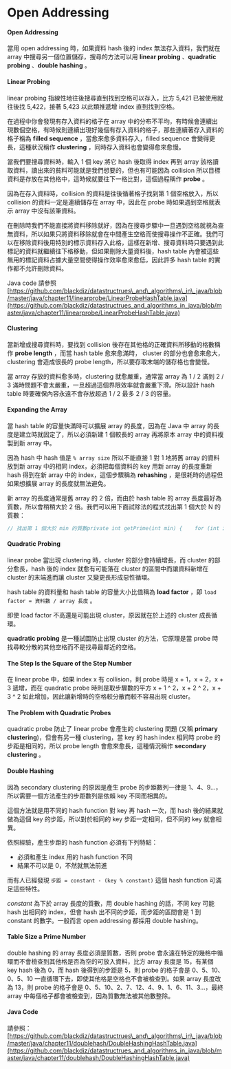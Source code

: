 # Open Addressing

#### Open Addressing

當用 open addressing 時，如果資料 hash 後的 index 無法存入資料，我們就在 array 中搜尋另一個位置儲存，搜尋的方法可以用 **linear probing** 、**quadratic probing** 、**double hashing** 。

#### Linear Probing

linear probing 指線性地往後搜尋直到找到空格可以存入，比方 5,421 已被使用就往後找 5,422，接著 5,423 以此類推遞增 index 直到找到空格。

在過程中你會發現有存入資料的格子在 array 中的分布不平均，有時候會連續出現數個空格，有時候則連續出現好幾個有存入資料的格子，那些連續著存入資料的格子稱為 **filled sequence** ，當愈來愈多資料存入，filled sequence 會變得更長，這種狀況稱作 **clustering** ，同時存入資料也會變得愈來愈慢。

當我們要搜尋資料時，輸入 1 個 key 將它 hash 後取得 index 再到 array 該格讀取資料，讀出來的貧料可能就是我們想要的，但也有可能因為 collision 所以目標資料是存放在其他格中，這時候就要往下一格比對，這個過程稱作 **probe** 。

因為在存入資料時，collision 的資料是往後循著格子找到第 1 個空格放入，所以 collision 的資料一定是連續儲存在 array 中，因此在 probe 時如果遇到空格就表示 array 中沒有該筆資料。

在刪除時我們不能直接將資料移除就好，因為在搜尋步驟中一旦遇到空格就視為查無資料，所以如果只將資料移除就會在中間產生空格而使搜尋操作不正確。我們可以在移除資料後用特別的標示資料存入此格，這樣在新增、搜尋資料時只要遇到此標記的資料就繼續往下格移動，但如果刪除大量資料後，hash table 內會被這些無用的標記資料占據大量空間使得操作效率愈來愈低，因此許多 hash table 的實作都不允許刪除資料。

Java code 請參照[https://github.com/blackdiz/datastructrues\_and\_algorithms\_in\_java/blob/master/java/chapter11/linearprobe/LinearProbeHashTable.java](https://github.com/blackdiz/datastructrues_and_algorithms_in_java/blob/master/java/chapter11/linearprobe/LinearProbeHashTable.java)

#### Clustering

當新增或搜尋資料時，要找到 collision 後存在其他格的正確資料所移動的格數稱作 **probe length** ，而當 hash table 愈來愈滿時， cluster 的部分也會愈來愈大，clustering 會造成很長的 probe length，所以要存取末端的儲存格也會變慢。

當 array 存放的資料愈多時，clustering 就愈嚴重，通常當 array 為 1 / 2 滿到 2 / 3 滿時問題不會太嚴重，一旦超過這個界限效率就會嚴重下滑。所以設計 hash table 時要確保內容永遠不會存放超過 1 / 2 最多 2 / 3 的容量。

#### Expanding the Array

當 hash table 的容量快滿時可以擴展 array 的長度，因為在 Java 中 array 的長度是建立時就固定了，所以必須新建 1 個較長的 array 再將原本 array 中的資料複製到新 array 中。

因為 hash 中 hash 值是 `% array size` 所以不能直接 1 對 1 地將舊  array 的資料放到新 array 中的相同 index，必須把每個資料的 key 用新 array 的長度重新 hash 得到在新 array 中的 index，這個步驟稱為 **rehashing** ，是很耗時的過程但如果想擴展 array 的長度就無法避免。

新 array 的長度通常是舊 array 的 2 倍，而由於 hash table 的 array 長度最好為質數，所以會稍稍大於 2 倍。我們可以用下面試除法的程式找出第 1 個大於 N 的質數：

```java
// 找出第 1 個大於 min 的質數private int getPrime(int min) {    for (int i = min + 1; true; i++) {        if (isPrime(i)) {            return i;        }    }}// 任何合數 n = a * b，a、b 為質數，則可能的組合為 1 < a <= b < n// 因為 a <= b 所以如果分別 * a 和 * b // 可得 a ^ 2 <= a * b 和 a * b <= b ^ 2// 故 a ^ 2 <= n <= b ^ 2// 再開方根可得// a <= sqrt(n) <= b// 故 n 的因數最大為 sqrt(n)// 如果 2 ~ sqrt(n) 中間有可以整除 n，則 n 即為合數，反之則為質數private boolean isPrime(int n) {    for (int i = 2; i * i <= n; i++) {        if (n % i == 0) {            return false;        }    }    return true;}
```

#### Quadratic Probing

linear probe 當出現 clustering 時，cluster 的部分會持續增長，而 cluster 的部分愈長，hash 後的 index 就愈有可能落在 cluster 的區間中而讓資料新增在 cluster 的末端進而讓 cluster 又變更長形成惡性循環。

hash table 的資料量和 hash table 的容量大小比值稱為 **load factor** ，即 `load factor = 資料數 / array 長度` 。

即使 load factor 不高還是可能出現 cluster，原因就在於上述的 cluster 成長循環。

**quadratic probing** 是一種試圖防止出現 cluster 的方法，它原理是當 probe 時找尋較分散的其他空格而不是找尋最鄰近的空格。

#### The Step Is the Square of the Step Number

在 linear probe 中，如果 index x 有 collision，則 probe 時是 x + 1，x + 2，x + 3 遞增，而在 quadratic probe 時則是取步驟數的平方 x + 1 ^ 2，x + 2 ^ 2，x + 3 ^ 2 如此增加，因此讓新增時的空格較分散而較不容易出現 cluster。

#### The Problem with Quadratic Probes

quadratic probe 防止了 linear probe 會產生的 clustering 問題 \(又稱 **primary clustering**\)，但會有另一種 clustering，當 key 的 hash index 相同時 probe 的步距是相同的，所以  probe length 會愈來愈長，這種情況稱作 **secondary clustering** 。

#### Double Hashing

因為 secondary clustering 的原因是產生 probe 的步距數列一律是 1、4、9...，所以需要一個方法產生的步距數列是依賴 key 不同而相異的。

這個方法就是用不同的 hash function 對 key 再 hash  一次，而 hash 後的結果就做為這個 key 的步距，所以對於相同的 key 步距一定相同，但不同的 key 就會相異。

依照經驗，產生步距的 hash function 必須有下列特點：

* 必須和產生 index 用的 hash function 不同
* 結果不可以是 0，不然就無法前進

而有人已經發現 `步距 = constant - (key % constant)` 這個 hash function 可滿足這些特性。

_constant_ 為下於 array 長度的質數，用 double hashing 的話，不同 key 可能 hash 出相同的 index，但會 hash 出不同的步距，而步距的區間會是 1 到 constant 的數字。一般而言 open addressing 都採用 double hashing。

#### Table Size a Prime Number

double hashing 的 array 長度必須是質數，否則 probe 會永遠在特定的幾格中循環而不會檢查到其他格是否為空的可放入資料，比方 array 長度是 15，有某個 key hash 後為 0，而 hash 後得到的步距是 5，則 probe 的格子會是 0、5、10、0、5、10 一直循環下去，即使其他格是空格也不會被檢查到。如果 array 長度改為 13，則 probe 的格子會是 0、5、10、2、7、12、4、9、1、6、11、3...，最終 array 中每個格子都會被檢查到，因為質數無法被其他數整除。

#### Java Code

請參照：[https://github.com/blackdiz/datastructrues\_and\_algorithms\_in\_java/blob/master/java/chapter11/doublehash/DoubleHashingHashTable.java](https://github.com/blackdiz/datastructrues_and_algorithms_in_java/blob/master/java/chapter11/doublehash/DoubleHashingHashTable.java)

